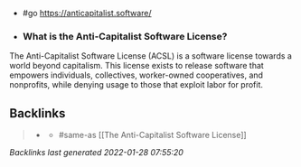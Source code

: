 - #go https://anticapitalist.software/
- ### What is the Anti-Capitalist Software License?

The Anti-Capitalist Software License (ACSL) is a software license towards a world beyond capitalism. This license exists to release software that empowers individuals, collectives, worker-owned cooperatives, and nonprofits, while denying usage to those that exploit labor for profit.

## Backlinks

> - [](acsl.md)
>   - #same-as [[The Anti-Capitalist Software License]]

_Backlinks last generated 2022-01-28 07:55:20_
